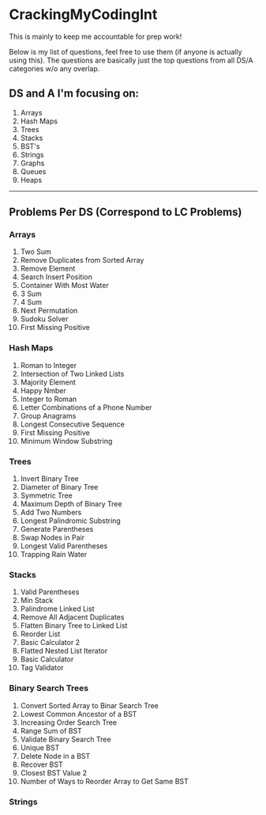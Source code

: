 # CrackingMyCodingInt

This is mainly to keep me accountable for prep work!

Below is my list of questions, feel free to use them (if anyone is actually using this).
The questions are basically just the top questions from all DS/A categories w/o any overlap.

## DS and A I'm focusing on:

1. Arrays
2. Hash Maps
3. Trees
4. Stacks
5. BST's
6. Strings
7. Graphs
8. Queues
9. Heaps


---

## Problems Per DS (Correspond to LC Problems)


### Arrays
1. Two Sum
2. Remove Duplicates from Sorted Array 
3. Remove Element
4. Search Insert Position
5. Container With Most Water
6. 3 Sum
7. 4 Sum
8. Next Permutation
9. Sudoku Solver
10. First Missing Positive

### Hash Maps
1. Roman to Integer
2. Intersection of Two Linked Lists
3. Majority Element
4. Happy Nmber
5. Integer to Roman
6. Letter Combinations of a Phone Number
7. Group Anagrams
8. Longest Consecutive Sequence
9. First Missing Positive
10. Minimum Window Substring

### Trees
1. Invert Binary Tree
2. Diameter of Binary Tree
3. Symmetric Tree
4. Maximum Depth of Binary Tree 
5. Add Two Numbers
6. Longest Palindromic Substring
7. Generate Parentheses
8. Swap Nodes in Pair 
9. Longest Valid Parentheses
10. Trapping Rain Water

### Stacks
1. Valid Parentheses
2. Min Stack
3. Palindrome Linked List
4. Remove All Adjacent Duplicates
5. Flatten Binary Tree to Linked List
6. Reorder List
7. Basic Calculator 2
8. Flatted Nested List Iterator
9. Basic Calculator
10. Tag Validator

### Binary Search Trees
1. Convert Sorted Array to Binar Search Tree 
2. Lowest Common Ancestor of a BST
3. Increasing Order Search Tree
4. Range Sum of BST
5. Validate Binary Search Tree
6. Unique BST
7. Delete Node in a BST
8. Recover BST
9. Closest BST Value 2
10. Number of Ways to Reorder Array to Get Same BST

### Strings

